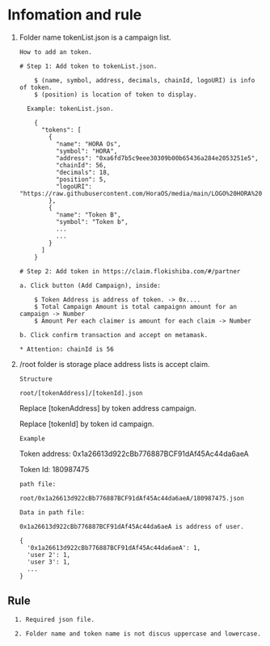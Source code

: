 # Infomation and rule

1. Folder name tokenList.json is a campaign list.
    
    `How to add an token.`
    
    ```
    # Step 1: Add token to tokenList.json.
    
        $ (name, symbol, address, decimals, chainId, logoURI) is info of token.
        $ (position) is location of token to display.
        
      Example: tokenList.json.
    
        {
          "tokens": [
            {
              "name": "HORA Os",
              "symbol": "HORA",
              "address": "0xa6fd7b5c9eee30309b00b65436a284e2053251e5",
              "chainId": 56,
              "decimals": 18,
              "position": 5,
              "logoURI": "https://raw.githubusercontent.com/HoraOS/media/main/LOGO%20HORA%20OS.png"
            },
            {
              "name": "Token B",
              "symbol": "Token b",
              ...
              ...
            }
          ]
        }
    
    # Step 2: Add token in https://claim.flokishiba.com/#/partner
    
    a. Click button (Add Campaign), inside: 
    
        $ Token Address is address of token. -> 0x....
        $ Total Campaign Amount is total campaignn amount for an campaign -> Number
        $ Amount Per each claimer is amount for each claim -> Number

    b. Click confirm transaction and accept on metamask.
    
    * Attention: chainId is 56
    
    ```

2. /root folder is storage place address lists is accept claim.

      `Structure`
      
      ```
      root/[tokenAddress]/[tokenId].json
      ```
      Replace [tokenAddress] by token address campaign.
      
      Replace [tokenId] by token id campaign.
  
      `Example`
      
      Token address: 0x1a26613d922cBb776887BCF91dAf45Ac44da6aeA
      
      Token Id: 180987475

      `path file:`
      
      ```
      root/0x1a26613d922cBb776887BCF91dAf45Ac44da6aeA/180987475.json
      ```

      `Data in path file:`
      
      ```
      0x1a26613d922cBb776887BCF91dAf45Ac44da6aeA is address of user. 
      
      {
        '0x1a26613d922cBb776887BCF91dAf45Ac44da6aeA': 1,
        'user 2': 1,
        'user 3': 1,
        ...
      }
      ```
      
## Rule

      1. Required json file.
      
      2. Folder name and token name is not discus uppercase and lowercase.


